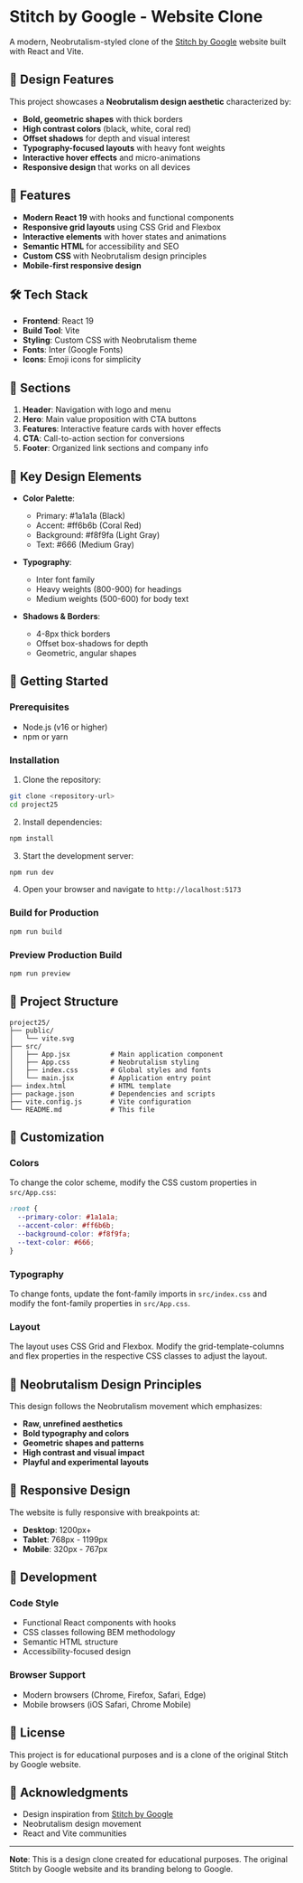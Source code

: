 # Stitch by Google - Website Clone

A modern, Neobrutalism-styled clone of the [Stitch by Google](https://stitch.withgoogle.com/) website built with React and Vite.

## 🎨 Design Features

This project showcases a **Neobrutalism design aesthetic** characterized by:

- **Bold, geometric shapes** with thick borders
- **High contrast colors** (black, white, coral red)
- **Offset shadows** for depth and visual interest
- **Typography-focused layouts** with heavy font weights
- **Interactive hover effects** and micro-animations
- **Responsive design** that works on all devices

## 🚀 Features

- **Modern React 19** with hooks and functional components
- **Responsive grid layouts** using CSS Grid and Flexbox
- **Interactive elements** with hover states and animations
- **Semantic HTML** for accessibility and SEO
- **Custom CSS** with Neobrutalism design principles
- **Mobile-first responsive design**

## 🛠️ Tech Stack

- **Frontend**: React 19
- **Build Tool**: Vite
- **Styling**: Custom CSS with Neobrutalism theme
- **Fonts**: Inter (Google Fonts)
- **Icons**: Emoji icons for simplicity

## 📱 Sections

1. **Header**: Navigation with logo and menu
2. **Hero**: Main value proposition with CTA buttons
3. **Features**: Interactive feature cards with hover effects
4. **CTA**: Call-to-action section for conversions
5. **Footer**: Organized link sections and company info

## 🎯 Key Design Elements

- **Color Palette**: 
  - Primary: #1a1a1a (Black)
  - Accent: #ff6b6b (Coral Red)
  - Background: #f8f9fa (Light Gray)
  - Text: #666 (Medium Gray)

- **Typography**: 
  - Inter font family
  - Heavy weights (800-900) for headings
  - Medium weights (500-600) for body text

- **Shadows & Borders**:
  - 4-8px thick borders
  - Offset box-shadows for depth
  - Geometric, angular shapes

## 🚀 Getting Started

### Prerequisites
- Node.js (v16 or higher)
- npm or yarn

### Installation

1. Clone the repository:
```bash
git clone <repository-url>
cd project25
```

2. Install dependencies:
```bash
npm install
```

3. Start the development server:
```bash
npm run dev
```

4. Open your browser and navigate to `http://localhost:5173`

### Build for Production

```bash
npm run build
```

### Preview Production Build

```bash
npm run preview
```

## 📁 Project Structure

```
project25/
├── public/
│   └── vite.svg
├── src/
│   ├── App.jsx          # Main application component
│   ├── App.css          # Neobrutalism styling
│   ├── index.css        # Global styles and fonts
│   └── main.jsx         # Application entry point
├── index.html           # HTML template
├── package.json         # Dependencies and scripts
├── vite.config.js       # Vite configuration
└── README.md            # This file
```

## 🎨 Customization

### Colors
To change the color scheme, modify the CSS custom properties in `src/App.css`:

```css
:root {
  --primary-color: #1a1a1a;
  --accent-color: #ff6b6b;
  --background-color: #f8f9fa;
  --text-color: #666;
}
```

### Typography
To change fonts, update the font-family imports in `src/index.css` and modify the font-family properties in `src/App.css`.

### Layout
The layout uses CSS Grid and Flexbox. Modify the grid-template-columns and flex properties in the respective CSS classes to adjust the layout.

## 🌟 Neobrutalism Design Principles

This design follows the Neobrutalism movement which emphasizes:

- **Raw, unrefined aesthetics**
- **Bold typography and colors**
- **Geometric shapes and patterns**
- **High contrast and visual impact**
- **Playful and experimental layouts**

## 📱 Responsive Design

The website is fully responsive with breakpoints at:
- **Desktop**: 1200px+
- **Tablet**: 768px - 1199px
- **Mobile**: 320px - 767px

## 🔧 Development

### Code Style
- Functional React components with hooks
- CSS classes following BEM methodology
- Semantic HTML structure
- Accessibility-focused design

### Browser Support
- Modern browsers (Chrome, Firefox, Safari, Edge)
- Mobile browsers (iOS Safari, Chrome Mobile)

## 📄 License

This project is for educational purposes and is a clone of the original Stitch by Google website.

## 🙏 Acknowledgments

- Design inspiration from [Stitch by Google](https://stitch.withgoogle.com/)
- Neobrutalism design movement
- React and Vite communities

---

**Note**: This is a design clone created for educational purposes. The original Stitch by Google website and its branding belong to Google.
